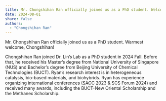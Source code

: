 ```yaml
---
title: Mr. Chongshihan Ran officially joined us as a PhD student. Welcome!
date: 2024-08-01
share: false
authors:
  - "Chongshihan Ran"
---
```


Mr. Chongshihan Ran officially joined us as a PhD student. Warmest welcome, Chongshihan!

<!--more-->

Chongshihan Ran joined Dr. Lin’s Lab as a PhD student in 2024 Fall. Before that, he received his Master’s degree from National University of Singapore (NUS) and Bachelor’s degree from Beijing University of Chemical Technologies (BUCT). Ryan’s research interest is in heterogeneous catalysis, bio-based materials, and biohybrids. Ryan has experience organizing international conferences (SACC 2023 & SCS Forum 2024) and received many awards, including the BUCT-New Oriental Scholarship and the Methanex Scholarship.



